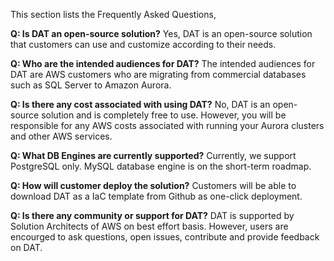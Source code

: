 This section lists the Frequently Asked Questions,

**Q: Is DAT an open-source solution?**
 Yes, DAT is an open-source solution that customers can use and customize according to their needs.

**Q: Who are the intended audiences for DAT?**
 The intended audiences for DAT are AWS customers who are migrating from commercial databases such as SQL Server to Amazon Aurora.

**Q: Is there any cost associated with using DAT?**
 No, DAT is an open-source solution and is completely free to use. However, you will be responsible for any AWS costs associated with running your Aurora clusters and other AWS services.

**Q: What DB Engines are currently supported?**
Currently, we support PostgreSQL only. MySQL database engine is on the short-term roadmap.

**Q: How will customer deploy the solution?**
Customers will be able to download DAT as a IaC template from Github as one-click deployment.

**Q: Is there any community or support for DAT?**
DAT is supported by Solution Architects of AWS on best effort basis. However, users are encourged to ask questions, open issues, contribute and provide feedback on DAT.


